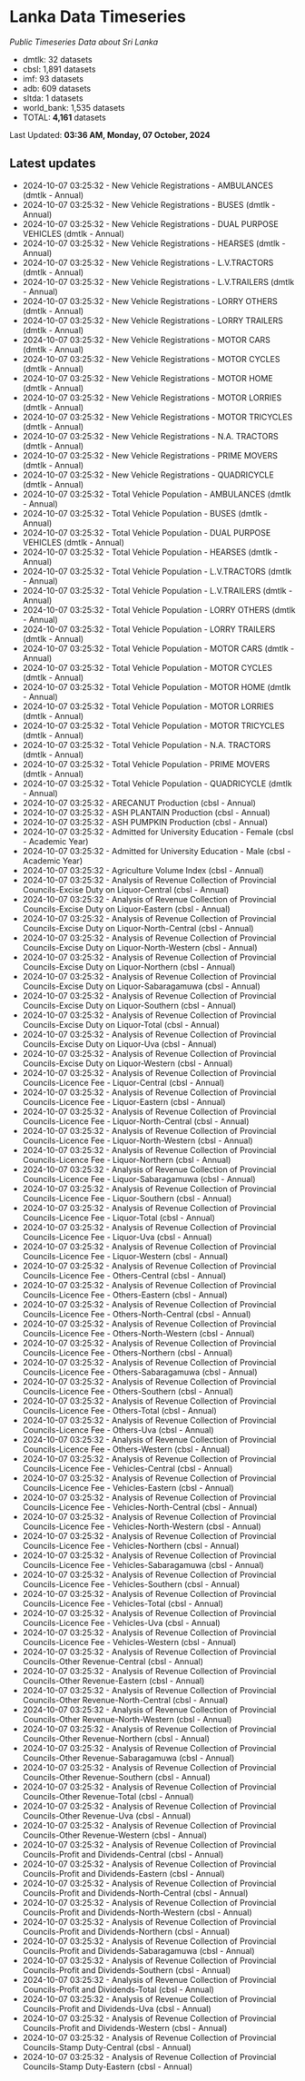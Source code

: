 # Lanka Data Timeseries
*Public Timeseries Data about Sri Lanka*

* dmtlk: 32 datasets
* cbsl: 1,891 datasets
* imf: 93 datasets
* adb: 609 datasets
* sltda: 1 datasets
* world_bank: 1,535 datasets
* TOTAL: **4,161** datasets

Last Updated: **03:36 AM, Monday, 07 October, 2024**

## Latest updates

* 2024-10-07 03:25:32 - New Vehicle Registrations - AMBULANCES (dmtlk - Annual)
* 2024-10-07 03:25:32 - New Vehicle Registrations - BUSES (dmtlk - Annual)
* 2024-10-07 03:25:32 - New Vehicle Registrations - DUAL PURPOSE VEHICLES (dmtlk - Annual)
* 2024-10-07 03:25:32 - New Vehicle Registrations - HEARSES (dmtlk - Annual)
* 2024-10-07 03:25:32 - New Vehicle Registrations - L.V.TRACTORS (dmtlk - Annual)
* 2024-10-07 03:25:32 - New Vehicle Registrations - L.V.TRAILERS (dmtlk - Annual)
* 2024-10-07 03:25:32 - New Vehicle Registrations - LORRY OTHERS (dmtlk - Annual)
* 2024-10-07 03:25:32 - New Vehicle Registrations - LORRY TRAILERS (dmtlk - Annual)
* 2024-10-07 03:25:32 - New Vehicle Registrations - MOTOR CARS (dmtlk - Annual)
* 2024-10-07 03:25:32 - New Vehicle Registrations - MOTOR CYCLES (dmtlk - Annual)
* 2024-10-07 03:25:32 - New Vehicle Registrations - MOTOR HOME (dmtlk - Annual)
* 2024-10-07 03:25:32 - New Vehicle Registrations - MOTOR LORRIES (dmtlk - Annual)
* 2024-10-07 03:25:32 - New Vehicle Registrations - MOTOR TRICYCLES (dmtlk - Annual)
* 2024-10-07 03:25:32 - New Vehicle Registrations - N.A. TRACTORS (dmtlk - Annual)
* 2024-10-07 03:25:32 - New Vehicle Registrations - PRIME MOVERS (dmtlk - Annual)
* 2024-10-07 03:25:32 - New Vehicle Registrations - QUADRICYCLE (dmtlk - Annual)
* 2024-10-07 03:25:32 - Total Vehicle Population - AMBULANCES (dmtlk - Annual)
* 2024-10-07 03:25:32 - Total Vehicle Population - BUSES (dmtlk - Annual)
* 2024-10-07 03:25:32 - Total Vehicle Population - DUAL PURPOSE VEHICLES (dmtlk - Annual)
* 2024-10-07 03:25:32 - Total Vehicle Population - HEARSES (dmtlk - Annual)
* 2024-10-07 03:25:32 - Total Vehicle Population - L.V.TRACTORS (dmtlk - Annual)
* 2024-10-07 03:25:32 - Total Vehicle Population - L.V.TRAILERS (dmtlk - Annual)
* 2024-10-07 03:25:32 - Total Vehicle Population - LORRY OTHERS (dmtlk - Annual)
* 2024-10-07 03:25:32 - Total Vehicle Population - LORRY TRAILERS (dmtlk - Annual)
* 2024-10-07 03:25:32 - Total Vehicle Population - MOTOR CARS (dmtlk - Annual)
* 2024-10-07 03:25:32 - Total Vehicle Population - MOTOR CYCLES (dmtlk - Annual)
* 2024-10-07 03:25:32 - Total Vehicle Population - MOTOR HOME (dmtlk - Annual)
* 2024-10-07 03:25:32 - Total Vehicle Population - MOTOR LORRIES (dmtlk - Annual)
* 2024-10-07 03:25:32 - Total Vehicle Population - MOTOR TRICYCLES (dmtlk - Annual)
* 2024-10-07 03:25:32 - Total Vehicle Population - N.A. TRACTORS (dmtlk - Annual)
* 2024-10-07 03:25:32 - Total Vehicle Population - PRIME MOVERS (dmtlk - Annual)
* 2024-10-07 03:25:32 - Total Vehicle Population - QUADRICYCLE (dmtlk - Annual)
* 2024-10-07 03:25:32 - ARECANUT Production (cbsl - Annual)
* 2024-10-07 03:25:32 - ASH PLANTAIN Production (cbsl - Annual)
* 2024-10-07 03:25:32 - ASH PUMPKIN Production (cbsl - Annual)
* 2024-10-07 03:25:32 - Admitted for University Education - Female (cbsl - Academic Year)
* 2024-10-07 03:25:32 - Admitted for University Education - Male (cbsl - Academic Year)
* 2024-10-07 03:25:32 - Agriculture Volume Index (cbsl - Annual)
* 2024-10-07 03:25:32 - Analysis of Revenue Collection of Provincial Councils-Excise Duty on Liquor-Central (cbsl - Annual)
* 2024-10-07 03:25:32 - Analysis of Revenue Collection of Provincial Councils-Excise Duty on Liquor-Eastern (cbsl - Annual)
* 2024-10-07 03:25:32 - Analysis of Revenue Collection of Provincial Councils-Excise Duty on Liquor-North-Central (cbsl - Annual)
* 2024-10-07 03:25:32 - Analysis of Revenue Collection of Provincial Councils-Excise Duty on Liquor-North-Western (cbsl - Annual)
* 2024-10-07 03:25:32 - Analysis of Revenue Collection of Provincial Councils-Excise Duty on Liquor-Northern (cbsl - Annual)
* 2024-10-07 03:25:32 - Analysis of Revenue Collection of Provincial Councils-Excise Duty on Liquor-Sabaragamuwa (cbsl - Annual)
* 2024-10-07 03:25:32 - Analysis of Revenue Collection of Provincial Councils-Excise Duty on Liquor-Southern (cbsl - Annual)
* 2024-10-07 03:25:32 - Analysis of Revenue Collection of Provincial Councils-Excise Duty on Liquor-Total (cbsl - Annual)
* 2024-10-07 03:25:32 - Analysis of Revenue Collection of Provincial Councils-Excise Duty on Liquor-Uva (cbsl - Annual)
* 2024-10-07 03:25:32 - Analysis of Revenue Collection of Provincial Councils-Excise Duty on Liquor-Western (cbsl - Annual)
* 2024-10-07 03:25:32 - Analysis of Revenue Collection of Provincial Councils-Licence Fee - Liquor-Central (cbsl - Annual)
* 2024-10-07 03:25:32 - Analysis of Revenue Collection of Provincial Councils-Licence Fee - Liquor-Eastern (cbsl - Annual)
* 2024-10-07 03:25:32 - Analysis of Revenue Collection of Provincial Councils-Licence Fee - Liquor-North-Central (cbsl - Annual)
* 2024-10-07 03:25:32 - Analysis of Revenue Collection of Provincial Councils-Licence Fee - Liquor-North-Western (cbsl - Annual)
* 2024-10-07 03:25:32 - Analysis of Revenue Collection of Provincial Councils-Licence Fee - Liquor-Northern (cbsl - Annual)
* 2024-10-07 03:25:32 - Analysis of Revenue Collection of Provincial Councils-Licence Fee - Liquor-Sabaragamuwa (cbsl - Annual)
* 2024-10-07 03:25:32 - Analysis of Revenue Collection of Provincial Councils-Licence Fee - Liquor-Southern (cbsl - Annual)
* 2024-10-07 03:25:32 - Analysis of Revenue Collection of Provincial Councils-Licence Fee - Liquor-Total (cbsl - Annual)
* 2024-10-07 03:25:32 - Analysis of Revenue Collection of Provincial Councils-Licence Fee - Liquor-Uva (cbsl - Annual)
* 2024-10-07 03:25:32 - Analysis of Revenue Collection of Provincial Councils-Licence Fee - Liquor-Western (cbsl - Annual)
* 2024-10-07 03:25:32 - Analysis of Revenue Collection of Provincial Councils-Licence Fee - Others-Central (cbsl - Annual)
* 2024-10-07 03:25:32 - Analysis of Revenue Collection of Provincial Councils-Licence Fee - Others-Eastern (cbsl - Annual)
* 2024-10-07 03:25:32 - Analysis of Revenue Collection of Provincial Councils-Licence Fee - Others-North-Central (cbsl - Annual)
* 2024-10-07 03:25:32 - Analysis of Revenue Collection of Provincial Councils-Licence Fee - Others-North-Western (cbsl - Annual)
* 2024-10-07 03:25:32 - Analysis of Revenue Collection of Provincial Councils-Licence Fee - Others-Northern (cbsl - Annual)
* 2024-10-07 03:25:32 - Analysis of Revenue Collection of Provincial Councils-Licence Fee - Others-Sabaragamuwa (cbsl - Annual)
* 2024-10-07 03:25:32 - Analysis of Revenue Collection of Provincial Councils-Licence Fee - Others-Southern (cbsl - Annual)
* 2024-10-07 03:25:32 - Analysis of Revenue Collection of Provincial Councils-Licence Fee - Others-Total (cbsl - Annual)
* 2024-10-07 03:25:32 - Analysis of Revenue Collection of Provincial Councils-Licence Fee - Others-Uva (cbsl - Annual)
* 2024-10-07 03:25:32 - Analysis of Revenue Collection of Provincial Councils-Licence Fee - Others-Western (cbsl - Annual)
* 2024-10-07 03:25:32 - Analysis of Revenue Collection of Provincial Councils-Licence Fee - Vehicles-Central (cbsl - Annual)
* 2024-10-07 03:25:32 - Analysis of Revenue Collection of Provincial Councils-Licence Fee - Vehicles-Eastern (cbsl - Annual)
* 2024-10-07 03:25:32 - Analysis of Revenue Collection of Provincial Councils-Licence Fee - Vehicles-North-Central (cbsl - Annual)
* 2024-10-07 03:25:32 - Analysis of Revenue Collection of Provincial Councils-Licence Fee - Vehicles-North-Western (cbsl - Annual)
* 2024-10-07 03:25:32 - Analysis of Revenue Collection of Provincial Councils-Licence Fee - Vehicles-Northern (cbsl - Annual)
* 2024-10-07 03:25:32 - Analysis of Revenue Collection of Provincial Councils-Licence Fee - Vehicles-Sabaragamuwa (cbsl - Annual)
* 2024-10-07 03:25:32 - Analysis of Revenue Collection of Provincial Councils-Licence Fee - Vehicles-Southern (cbsl - Annual)
* 2024-10-07 03:25:32 - Analysis of Revenue Collection of Provincial Councils-Licence Fee - Vehicles-Total (cbsl - Annual)
* 2024-10-07 03:25:32 - Analysis of Revenue Collection of Provincial Councils-Licence Fee - Vehicles-Uva (cbsl - Annual)
* 2024-10-07 03:25:32 - Analysis of Revenue Collection of Provincial Councils-Licence Fee - Vehicles-Western (cbsl - Annual)
* 2024-10-07 03:25:32 - Analysis of Revenue Collection of Provincial Councils-Other Revenue-Central (cbsl - Annual)
* 2024-10-07 03:25:32 - Analysis of Revenue Collection of Provincial Councils-Other Revenue-Eastern (cbsl - Annual)
* 2024-10-07 03:25:32 - Analysis of Revenue Collection of Provincial Councils-Other Revenue-North-Central (cbsl - Annual)
* 2024-10-07 03:25:32 - Analysis of Revenue Collection of Provincial Councils-Other Revenue-North-Western (cbsl - Annual)
* 2024-10-07 03:25:32 - Analysis of Revenue Collection of Provincial Councils-Other Revenue-Northern (cbsl - Annual)
* 2024-10-07 03:25:32 - Analysis of Revenue Collection of Provincial Councils-Other Revenue-Sabaragamuwa (cbsl - Annual)
* 2024-10-07 03:25:32 - Analysis of Revenue Collection of Provincial Councils-Other Revenue-Southern (cbsl - Annual)
* 2024-10-07 03:25:32 - Analysis of Revenue Collection of Provincial Councils-Other Revenue-Total (cbsl - Annual)
* 2024-10-07 03:25:32 - Analysis of Revenue Collection of Provincial Councils-Other Revenue-Uva (cbsl - Annual)
* 2024-10-07 03:25:32 - Analysis of Revenue Collection of Provincial Councils-Other Revenue-Western (cbsl - Annual)
* 2024-10-07 03:25:32 - Analysis of Revenue Collection of Provincial Councils-Profit and Dividends-Central (cbsl - Annual)
* 2024-10-07 03:25:32 - Analysis of Revenue Collection of Provincial Councils-Profit and Dividends-Eastern (cbsl - Annual)
* 2024-10-07 03:25:32 - Analysis of Revenue Collection of Provincial Councils-Profit and Dividends-North-Central (cbsl - Annual)
* 2024-10-07 03:25:32 - Analysis of Revenue Collection of Provincial Councils-Profit and Dividends-North-Western (cbsl - Annual)
* 2024-10-07 03:25:32 - Analysis of Revenue Collection of Provincial Councils-Profit and Dividends-Northern (cbsl - Annual)
* 2024-10-07 03:25:32 - Analysis of Revenue Collection of Provincial Councils-Profit and Dividends-Sabaragamuwa (cbsl - Annual)
* 2024-10-07 03:25:32 - Analysis of Revenue Collection of Provincial Councils-Profit and Dividends-Southern (cbsl - Annual)
* 2024-10-07 03:25:32 - Analysis of Revenue Collection of Provincial Councils-Profit and Dividends-Total (cbsl - Annual)
* 2024-10-07 03:25:32 - Analysis of Revenue Collection of Provincial Councils-Profit and Dividends-Uva (cbsl - Annual)
* 2024-10-07 03:25:32 - Analysis of Revenue Collection of Provincial Councils-Profit and Dividends-Western (cbsl - Annual)
* 2024-10-07 03:25:32 - Analysis of Revenue Collection of Provincial Councils-Stamp Duty-Central (cbsl - Annual)
* 2024-10-07 03:25:32 - Analysis of Revenue Collection of Provincial Councils-Stamp Duty-Eastern (cbsl - Annual)